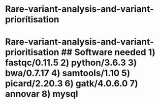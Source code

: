 # Rare-variant-analysis-and-variant-prioritisation
# Rare-variant-analysis-and-variant-prioritisation  ## Software needed 1) fastqc/0.11.5 2) python/3.6.3 3) bwa/0.7.17 4) samtools/1.10 5) picard/2.20.3 6) gatk/4.0.6.0 7) annovar 8) mysql
